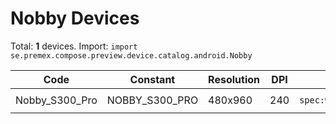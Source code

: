 # Nobby Devices

Total: **1** devices. Import: `import se.premex.compose.preview.device.catalog.android.Nobby`

| Code | Constant | Resolution | DPI | Compose Spec | Preview Usage |
|------|----------|------------|-----|-------------|---------------|
| Nobby_S300_Pro | NOBBY_S300_PRO | 480x960 | 240 | `spec:width=480px,height=960px,dpi=240` | `@Preview(device = Nobby.NOBBY_S300_PRO)` |

<!-- Generated automatically. Do not edit manually. -->
